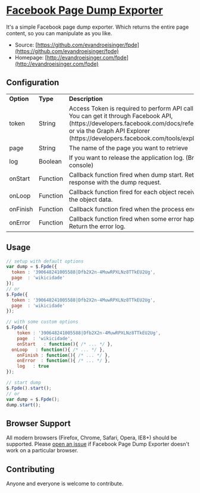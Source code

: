 # [Facebook Page Dump Exporter](http://evandroeisinger.com/fpde)

It's a simple Facebook page dump exporter. Which returns the entire page content, so you can manipulate as you like.

* Source: [https://github.com/evandroeisinger/fpde](https://github.com/evandroeisinger/fpde)
* Homepage: [http://evandroeisinger.com/fpde](http://evandroeisinger.com/fpde)

## Configuration

<table>
  <tr>
    <td><strong>Option</strong></td>
    <td><strong>Type</strong></td>
    <td><strong>Description</strong></td>
  </tr>
  <tr>
    <td>token</td>
    <td>String</td>
    <td>Access Token is required to perform API calls requests. You can get it through Facebook API, (https://developers.facebook.com/docs/reference/apis), or via the Graph API Explorer (https://developers.facebook.com/tools/explorer).</td>
  </tr>
  <tr>
    <td>page</td>
    <td>String</td>
    <td>The name of the page you want to retrieve</td>
  </tr>
  <tr>
    <td>log</td>
    <td>Boolean</td>
    <td>If you want to release the application log. (Browser console)</td>
  </tr>
  <tr>
    <td>onStart</td>
    <td>Function</td>
    <td>Callback function fired when dump start. Return the response with the dump request. </td>
  </tr>
  <tr>
    <td>onLoop</td>
    <td>Function</td>
    <td>Callback function fired for each object received. Return the object data. </td>
  </tr>
  <tr>
    <td>onFinish</td>
    <td>Function</td>
    <td>Callback function fired when the process ends</td>
  </tr>
  <tr>
    <td>onError</td>
    <td>Function</td>
    <td>Callback function fired when some error happens. Return the error log.</td>
  </tr>
</table>

## Usage

``` js
// setup with default options
var dump = $.Fpde({
  token : '390648241005588|Dfb2X2n-4MuwRPXLNz8TTkEU2Ug',
  page  : 'wikicidade'
});
// or 
$.Fpde({
  token : '390648241005588|Dfb2X2n-4MuwRPXLNz8TTkEU2Ug',
  page  : 'wikicidade'
});

// with some custom options
$.Fpde({ 
	token : '390648241005588|Dfb2X2n-4MuwRPXLNz8TTkEU2Ug',
	page  : 'wikicidade',
	onStart   : function(){ /* ... */ },
  onLoop   : function(){ /* ... */ },
	onFinish : function(){ /* ... */ },
	onError  : function(){ /* ... */ },
	log   : true
});

// start dump
$.Fpde().start();
// or
var dump = $.Fpde();
dump.start();
```

## Browser Support

All modern browsers (Firefox, Chrome, Safari, Opera, IE8+) should be supported. Please [open an issue](https://github.com/evandroeisinger/fpde/issues) if Facebook Page Dump Exporter doesn't work on a particular browser.

## Contributing

Anyone and everyone is welcome to contribute.